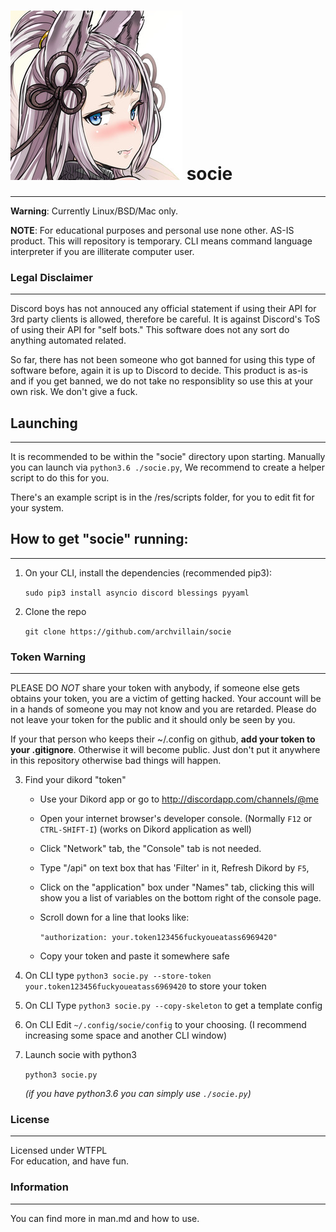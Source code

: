 # ![logo_small.png](res/logo/logo_small.png) socie
------------------------------

__**Warning**__: Currently Linux/BSD/Mac only.

**NOTE**: For educational purposes and personal use none other. AS-IS product. This will repository is temporary. CLI means command language interpreter if you are illiterate computer user.

### Legal Disclaimer
--------------------------------

Discord boys has not annouced any official statement if using their
API for 3rd party clients is allowed, therefore be careful. It is against Discord's ToS of using their API for "self bots." This software does not any sort do anything automated related.

So far, there has not been someone who got banned for using this type of software before, again
it is up to Discord to decide. This product is as-is and if you get banned, we do not take no responsiblity so use this at your own risk. We don't give a fuck.


## Launching
------------------------
It is recommended to be within the "socie"
directory upon starting. Manually you can launch via `python3.6 ./socie.py`, 
We recommend to create a helper script to do this for you.

There's an example script is in the /res/scripts folder, for you to
edit fit for your system.


## How to get "socie" running:
-------------------------

1. On your CLI, install the dependencies (recommended pip3):

    `sudo pip3 install asyncio discord blessings pyyaml`

2. Clone the repo

    `git clone https://github.com/archvillain/socie`

### Token Warning
-------------------------------
PLEASE DO *NOT* share your token with anybody, if someone else gets obtains your token, you are a victim of getting hacked. Your account will be in a hands of someone you may not know and you are retarded. Please do not leave your token for the public and it should only be seen by you.

If your that person
who keeps their ~/.config on github, **add your token to your .gitignore**.
Otherwise it will become public. Just don't put it anywhere in this repository otherwise bad things will happen. 


3. Find your dikord "token"

    * Use your Dikord app or go to http://discordapp.com/channels/@me

    * Open your internet browser's developer console. (Normally `F12` or `CTRL-SHIFT-I`) (works on Dikord application as well)

    * Click "Network" tab, the "Console" tab is not needed.

    * Type "/api" on text box that has 'Filter' in it, Refresh Dikord by `F5`, 

    * Click on the "application" box under "Names" tab, clicking this will show you a list of variables on the bottom right of the console page. 
    
    * Scroll down for a line that looks like:

        `"authorization: your.token123456fuckyoueatass6969420"`

    * Copy your token and paste it somewhere safe

4. On CLI type `python3 socie.py --store-token your.token123456fuckyoueatass6969420` to store your token

5. On CLI Type `python3 socie.py --copy-skeleton` to get a template config

6. On CLI Edit `~/.config/socie/config` to your choosing. (I recommend increasing some space and another CLI window)

7. Launch socie with python3

    `python3 socie.py`

    *(if you have python3.6 you can simply use `./socie.py`)*


### License
-------------------------------

Licensed under WTFPL <br/>
For education, and have fun.

### Information
-------------------------------
You can find more in man.md and
how to use.
